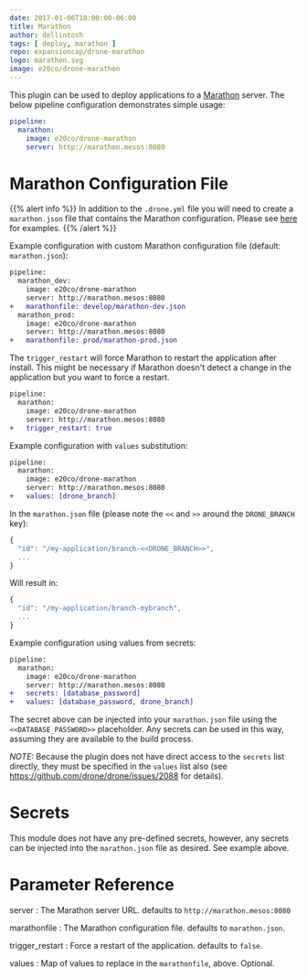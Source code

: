 ```yaml
---
date: 2017-01-06T18:00:00-06:00
title: Marathon
author: dellintosh
tags: [ deploy, marathon ]
repo: expansioncap/drone-marathon
logo: marathon.svg
image: e20co/drone-marathon
---
```


This plugin can be used to deploy applications to a [Marathon](https://mesosphere.github.io/marathon/) server. The below pipeline configuration demonstrates simple usage:

```yaml
pipeline:
  marathon:
    image: e20co/drone-marathon
    server: http://marathon.mesos:8080
```

# Marathon Configuration File

{{% alert info %}}
In addition to the `.drone.yml` file you will need to create a `marathon.json` file that contains the Marathon configuration.  Please see [here](https://github.com/mesosphere/marathon/tree/master/examples) for examples.
{{% /alert %}}

Example configuration with custom Marathon configuration file (default: `marathon.json`):

```diff
pipeline:
  marathon_dev:
    image: e20co/drone-marathon
    server: http://marathon.mesos:8080
+   marathonfile: develop/marathon-dev.json
  marathon_prod:
    image: e20co/drone-marathon
    server: http://marathon.mesos:8080
+   marathonfile: prod/marathon-prod.json
```

The `trigger_restart` will force Marathon to restart the application after install.  This might be necessary if Marathon doesn't detect a change in the application but you want to force a restart.

```diff
pipeline:
  marathon:
    image: e20co/drone-marathon
    server: http://marathon.mesos:8080
+   trigger_restart: true
```

Example configuration with `values` substitution:

```diff
pipeline:
  marathon:
    image: e20co/drone-marathon
    server: http://marathon.mesos:8080
+   values: [drone_branch]
```

In the `marathon.json` file (please note the `<<` and `>>` around the `DRONE_BRANCH` key):

```js
{
  "id": "/my-application/branch-<<DRONE_BRANCH>>",
  ...
}
```

Will result in:

```js
{
  "id": "/my-application/branch-mybranch",
  ...
}
```

Example configuration using values from secrets:

```diff
pipeline:
  marathon:
    image: e20co/drone-marathon
    server: http://marathon.mesos:8080
+   secrets: [database_password]
+   values: [database_password, drone_branch]
```

The secret above can be injected into your `marathon.json` file using the `<<DATABASE_PASSWORD>>` placeholder.  Any secrets can be used in this way, assuming they are available to the build process.

*NOTE:* Because the plugin does not have direct access to the `secrets` list directly, they must be specified in the `values` list also (see https://github.com/drone/drone/issues/2088 for details).

# Secrets

This module does not have any pre-defined secrets, however, any secrets can be injected into the `marathon.json` file as desired.  See example above.

# Parameter Reference

server
: The Marathon server URL. defaults to `http://marathon.mesos:8080`

marathonfile
: The Marathon configuration file. defaults to `marathon.json`.

trigger_restart
: Force a restart of the application. defaults to `false`.

values
: Map of values to replace in the `marathonfile`, above.  Optional.
